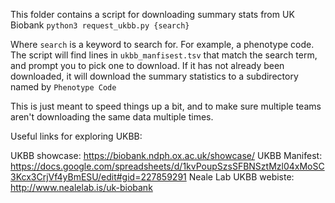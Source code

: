 This folder contains a script for downloading summary stats from UK Biobank
`python3 request_ukbb.py {search}`

Where `search` is a keyword to search for. For example, a phenotype code. The script will find lines in `ukbb_manfisest.tsv` that match the search term, and prompt you to pick one to download. If it has not already been downloaded, it will download the summary statistics to a subdirectory named by `Phenotype Code`

This is just meant to speed things up a bit, and to make sure multiple teams aren't downloading the same data multiple times.


Useful links for exploring UKBB:

UKBB showcase: https://biobank.ndph.ox.ac.uk/showcase/ 
UKBB Manifest: https://docs.google.com/spreadsheets/d/1kvPoupSzsSFBNSztMzl04xMoSC3Kcx3CrjVf4yBmESU/edit#gid=227859291
Neale Lab UKBB webiste: http://www.nealelab.is/uk-biobank